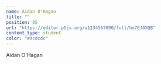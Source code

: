 ```yaml
---
name: Aidan O'Hagan
title: ""
position: 05
url: "https://editor.p5js.org/a1234567890/full/ho7EJOXQB"
content_type: student
color: "#dcdcdc"
---
```


Aidan O'Hagan

